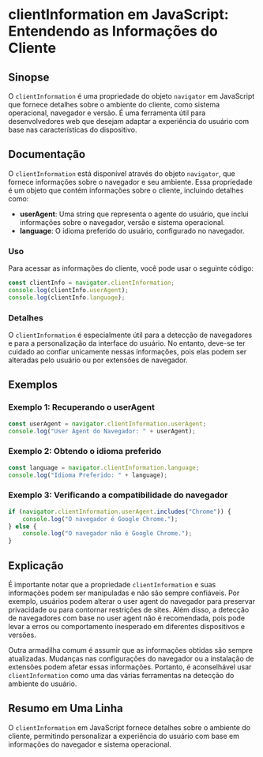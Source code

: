<!--
Meta Description: # clientInformation em JavaScript: Entendendo as Informações do Cliente ## Sinopse O `clientInformation` é uma propriedade do objeto `navigator` em Ja...
Meta Keywords: navegador, clientinformation, informações, que, javascript
-->

# clientInformation em JavaScript: Entendendo as Informações do Cliente

## Sinopse
O `clientInformation` é uma propriedade do objeto `navigator` em JavaScript que fornece detalhes sobre o ambiente do cliente, como sistema operacional, navegador e versão. É uma ferramenta útil para desenvolvedores web que desejam adaptar a experiência do usuário com base nas características do dispositivo.

## Documentação
O `clientInformation` está disponível através do objeto `navigator`, que fornece informações sobre o navegador e seu ambiente. Essa propriedade é um objeto que contém informações sobre o cliente, incluindo detalhes como:

- **userAgent**: Uma string que representa o agente do usuário, que inclui informações sobre o navegador, versão e sistema operacional.
- **language**: O idioma preferido do usuário, configurado no navegador.

### Uso
Para acessar as informações do cliente, você pode usar o seguinte código:

```javascript
const clientInfo = navigator.clientInformation;
console.log(clientInfo.userAgent);
console.log(clientInfo.language);
```

### Detalhes
O `clientInformation` é especialmente útil para a detecção de navegadores e para a personalização da interface do usuário. No entanto, deve-se ter cuidado ao confiar unicamente nessas informações, pois elas podem ser alteradas pelo usuário ou por extensões de navegador.

## Exemplos
### Exemplo 1: Recuperando o userAgent
```javascript
const userAgent = navigator.clientInformation.userAgent;
console.log("User Agent do Navegador: " + userAgent);
```

### Exemplo 2: Obtendo o idioma preferido
```javascript
const language = navigator.clientInformation.language;
console.log("Idioma Preferido: " + language);
```

### Exemplo 3: Verificando a compatibilidade do navegador
```javascript
if (navigator.clientInformation.userAgent.includes("Chrome")) {
    console.log("O navegador é Google Chrome.");
} else {
    console.log("O navegador não é Google Chrome.");
}
```

## Explicação
É importante notar que a propriedade `clientInformation` e suas informações podem ser manipuladas e não são sempre confiáveis. Por exemplo, usuários podem alterar o user agent do navegador para preservar privacidade ou para contornar restrições de sites. Além disso, a detecção de navegadores com base no user agent não é recomendada, pois pode levar a erros ou comportamento inesperado em diferentes dispositivos e versões.

Outra armadilha comum é assumir que as informações obtidas são sempre atualizadas. Mudanças nas configurações do navegador ou a instalação de extensões podem afetar essas informações. Portanto, é aconselhável usar `clientInformation` como uma das várias ferramentas na detecção do ambiente do usuário.

## Resumo em Uma Linha
O `clientInformation` em JavaScript fornece detalhes sobre o ambiente do cliente, permitindo personalizar a experiência do usuário com base em informações do navegador e sistema operacional.